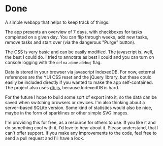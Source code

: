 # Done
A simple webapp that helps to keep track of things.

The app presents an overview of 7 days, with checkboxes for tasks completed on a given day. You can flip through weeks, add new tasks, remove tasks and start over (via the dangerous "Purge" button).

The CSS is very basic and can be easily modified. The javascript is, well, the best I could do. I tried to annotate as best I could and you can turn on console logging with the `oelna.done.debug` flag.

Data is stored in your browser via javascript IndexedDB. For now, external references are the YUI CSS reset and the jQuery library, but these could easily be included directly if you wanted to make the app self-contained. The project also uses [db.js](//github.com/aaronpowell/db.js), because IndexedDB is hard.

For the future I hope to build some sort of export into it, so the data can be saved when switching browsers or devices. I'm also thinking about a server-based SQLite version. Some kind of statistics would also be nice, maybe in the form of sparklines or other simple SVG images.

I'm providing this for free, as a resource for others to use. If you like it and do something cool with it, I'd love to hear about it. Please understand, that I can't offer support. If you make any improvements to the code, feel free to send a pull request and I'll have a look.
